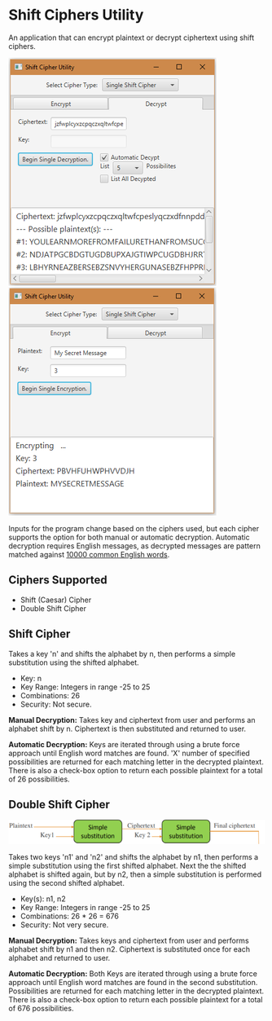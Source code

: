 # Shift Ciphers Utility

An application that can encrypt plaintext or decrypt ciphertext using shift ciphers.

![Alt text](./documentation/GUI_v1.0_decrypt.PNG?raw=true "Decryption Example")   ![Alt text](./documentation/GUI_v1.0_encrypt.PNG?raw=true "Encryption Example")
	
Inputs for the program change based on the ciphers used, but each cipher supports the option for both manual or automatic decryption.
Automatic decryption requires English messages, as decrypted messages are pattern matched against [10000 common English words](https://github.com/first20hours/google-10000-english). 

## Ciphers Supported

* Shift (Caesar) Cipher
* Double Shift Cipher

## Shift Cipher

Takes a key 'n' and shifts the alphabet by n, then performs a simple substitution using the shifted alphabet.

* Key: n 
* Key Range: Integers in range -25 to 25
* Combinations: 26
* Security: Not secure.

**Manual Decryption:** Takes key and ciphertext from user and performs an alphabet shift by n. Ciphertext is then substituted and returned to user.

**Automatic Decryption:** Keys are iterated through using a brute force approach until English word matches are found. 'X' number of specified possibilities are returned for each matching letter in the decrypted plaintext. There is also a check-box option to return each possible plaintext for a total of 26 possibilities.

## Double Shift Cipher

![Alt text](./documentation/double_shift_cipher_diagram.PNG?raw=true "Optional Title")

Takes two keys 'n1' and 'n2' and shifts the alphabet by n1, then performs a simple substitution using the first shifted alphabet. Next the the shifted alphabet is shifted again, but by n2, then a simple substitution is performed using the second shifted alphabet.

* Key(s): n1, n2
* Key Range: Integers in range -25 to 25
* Combinations: 26 * 26 = 676
* Security: Not very secure.

**Manual Decryption:** Takes keys and ciphertext from user and performs alphabet shift by n1 and then n2. Ciphertext is substituted once for each alphabet and returned to user.

**Automatic Decryption:** Both Keys are iterated through using a brute force approach until English word matches are found in the second substitution. Possibilities are returned for each matching letter in the decrypted plaintext. There is also a check-box option to return each possible plaintext for a total of 676 possibilities.